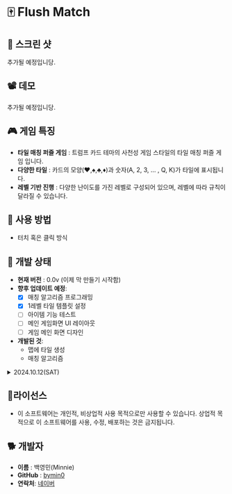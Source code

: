 # 🀄 Flush Match

## 📸 스크린 샷
추가될 예정입니당.

## 📽️ 데모
추가될 예정입니당.

## 🎮 게임 특징
 - **타일 매칭 퍼즐 게임** : 트럼프 카드 테마의 사천성 게임 스타일의 타일 매칭 퍼즐 게임 입니다.
 - **다양한 타일** : 카드의 모양(♥️,♠️,♣️,♦️)과 숫자(A, 2, 3, ... , Q, K)가 타일에 표시됩니다.
 - **레벨 기반 진행** : 다양한 난이도를 가진 레벨로 구성되어 있으며, 레벨에 따라 규칙이 달라질 수 있습니다.

## 🚀 사용 방법
- 터치 혹은 클릭 방식

## 🚧 개발 상태
- **현재 버전** : 0.0v (이제 막 만들기 시작함)
- **향후 업데이트 예정**:
	- [x] 매칭 알고리즘 프로그래밍
	- [x] 1레벨 타일 템플릿 설정
	- [ ] 아이템 기능 테스트
	- [ ] 메인 게임화면 UI 레이아웃
 	- [ ] 게임 메인 화면 디자인
- **개발된 것**:
	- 맵에 타일 생성
   	- 매칭 알고리즘

<details>
<summary>2024.10.12(SAT)</summary>
<div markdown="1">
<dl>
	<dt>현재 버전</dt> <dd> : 0.0v (이제 막 만들기 시작함)</dd>
	<dt>향후 업데이트 예정</dt>
		<dd>: 매칭 알고리즘 프로그래밍-24.10.17(thu)</dd>
		<dd>: 1레벨 타일 템플릿 설정-24.10.13(sun)</dd>
		<dd>: 아이템 기능 테스트</dd>
		<dd>: 메인 게임화면 UI 레이아웃</dd>
		<dd>: 게임 메인 화면 디자인</dd>
</dl>
</div>
</details>

## 📌라이선스
- 이 소프트웨어는 개인적, 비상업적 사용 목적으로만 사용할 수 있습니다. 상업적 목적으로 이 소프트웨어를 사용, 수정, 배포하는 것은 금지됩니다.

## 🐕 개발자
-   **이름**  : 백영민(Minnie)
-   **GitHub**  : [bymin0](https://github.com/bymin0)
-   **연락처**:  [네이버](ymbaek0@naver.com)
